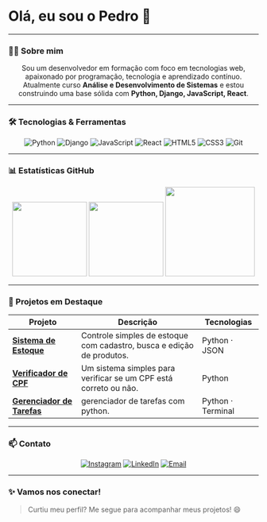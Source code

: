 <h1>Olá, eu sou o Pedro 👋 </h1>

---

### 👨‍💻 Sobre mim

<div align="center">
  
<p>Sou um desenvolvedor em formação com foco em tecnologias web, apaixonado por programação, tecnologia e aprendizado contínuo.  
Atualmente curso <strong>Análise e Desenvolvimento de Sistemas</strong> e estou construindo uma base sólida com <strong>Python, Django, JavaScript, React</strong>. </p>

</div>

---

### 🛠️ Tecnologias & Ferramentas

<div align="center">
  
![Python](https://img.shields.io/badge/Python-3776AB?style=for-the-badge&logo=python&logoColor=white)
![Django](https://img.shields.io/badge/Django-092E20?style=for-the-badge&logo=django&logoColor=white)
![JavaScript](https://img.shields.io/badge/JavaScript-F7DF1E?style=for-the-badge&logo=javascript&logoColor=black)
![React](https://img.shields.io/badge/React-20232A?style=for-the-badge&logo=react&logoColor=61DAFB)
![HTML5](https://img.shields.io/badge/HTML5-E34F26?style=for-the-badge&logo=html5&logoColor=white)
![CSS3](https://img.shields.io/badge/CSS3-1572B6?style=for-the-badge&logo=css3&logoColor=white)
![Git](https://img.shields.io/badge/Git-F05032?style=for-the-badge&logo=git&logoColor=white)

</div>

---

### 📊 Estatísticas GitHub

<div align="center">

<img height="150em" src="https://github-readme-stats.vercel.app/api?username=pedroszdev&show_icons=true&theme=tokyonight&hide_border=true&count_private=true"/>
<img height="150em" src="https://streak-stats.demolab.com?user=pedroszdev&theme=tokyonight&hide_border=true"/>
<img height="180em" src="https://github-readme-stats.vercel.app/api/top-langs/?username=pedroszdev&layout=compact&theme=tokyonight&hide_border=true"/>

</div>

---

### 🚀 Projetos em Destaque

<div align="center">

| Projeto | Descrição | Tecnologias |
|--------|------------|--------------|
| [**Sistema de Estoque**](https://github.com/pedroszdev/Sistema-Estoque) | Controle simples de estoque com cadastro, busca e edição de produtos. | Python · JSON |
| [**Verificador de CPF**](https://github.com/pedroszdev/VerificadorDeCPF) | Um sistema simples para verificar se um CPF está correto ou não. | Python |
| [**Gerenciador de Tarefas**](https://github.com/pedroszdev/Gerenciador-de-Tarefas) | gerenciador de tarefas com python. | Python · Terminal |

</div>

---

### 📫 Contato

<div align="center">

[![Instagram](https://img.shields.io/badge/Instagram-E4405F?style=for-the-badge&logo=instagram&logoColor=white)](https://www.instagram.com/pedro__manoel)
[![LinkedIn](https://img.shields.io/badge/LinkedIn-blue?style=for-the-badge&logo=linkedin&logoColor=white)](https://www.linkedin.com/in/pedrosouza7)
[![Email](https://img.shields.io/badge/-Gmail-%23333?style=for-the-badge&logo=gmail&logoColor=white)](mailto:ps6711534@gmail.com)

</div>

---

### ✨ Vamos nos conectar!

> Curtiu meu perfil? Me segue para acompanhar meus projetos! 😄

